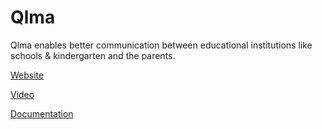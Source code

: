 # Qlma

Qlma enables better communication between educational institutions like schools & kindergarten and the parents.


[Website](https://www.qlma.fi/)

[Video](https://vimeo.com/428502133)

[Documentation](https://www.qlma.fi/app/)
